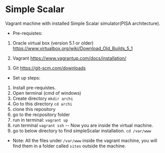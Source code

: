 # Simple Scalar

Vagrant machine with installed Simple Scalar simulator(PISA architecture).

- Pre-requistes: 
1. Oracle virtual box (version 5.1 or older)
https://www.virtualbox.org/wiki/Download_Old_Builds_5_1

2. Vagrant
https://www.vagrantup.com/docs/installation/

3. Git
https://git-scm.com/downloads

- Set up steps:
1. Install pre-requistes.
2. Open terminal (cmd of windows)
3. Create directory
`mkdir archi`
4. Go to this directory
`cd archi`
5. clone this repository
6. go to the recpository folder
7. run in terminal:
`vagrant up`
8. run terminal 
`vagrant ssh`
-- Now you are inside the virtual machine.
9. go to below directory to find simpleScalar installation.
`cd /var/www`


* Note:
All the files under `/var/www` inside the vagrant machine, you will find them in a folder called `sites` outside the machine.
